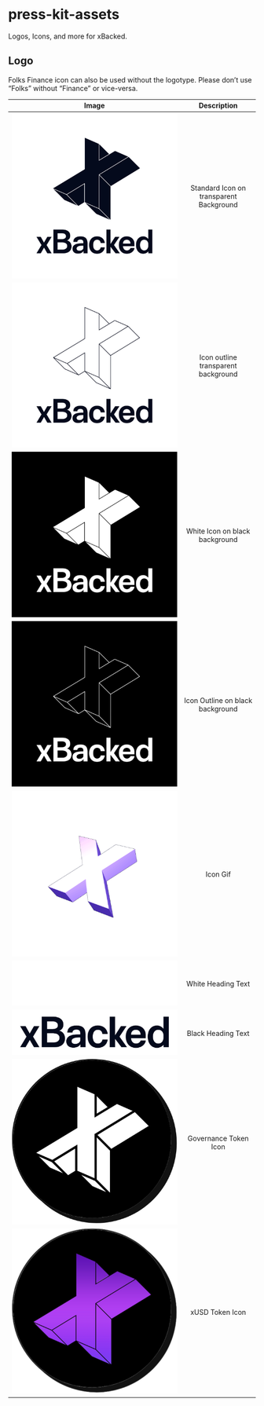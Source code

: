# press-kit-assets
Logos, Icons, and more for xBacked.

<h2> Logo </h2>

Folks Finance icon can also be used without the logotype. Please don’t use “Folks” without “Finance” or vice-versa.

Image | Description 
:----: | :----:
![](./XBACKED_STACKED_MONO_1[RGB].png) | Standard Icon on transparent Background
![](./XBACKED_STACKED_MONO_2[RGB].png) | Icon outline transparent background
![](./XBACKED_STACKED_REV_1[RGB].png) | White Icon on black background
![](./XBACKED_STACKED_REV_2[RGB].png) | Icon Outline on black background
![](./XBCKD-Icon-Animated.gif)  | Icon Gif
![](font/XBACKED_LOGOTYPE_REV_[RGB].png) | White Heading Text
![](font/XBACKED_LOGOTYPE_MONO_[RGB].png) | Black Heading Text
![](Icons/gov-token.png) | Governance Token Icon
![](Icons/xusd-icon.png) | xUSD Token Icon